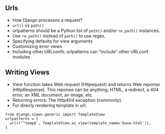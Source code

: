 Urls
----
* How Django processes a request?
* ```url()``` vs ```path()```
* urlpatterns should be a Python list of ```path()``` and/or ```re_path()``` instances.
* Use ```re_path()``` instead of ```path()``` to use regex.
* Specifying defaults for view arguments
* Customizing error views
* Including other URLconfs: urlpatterns can “include” other URLconf modules

Writing Views
-------------
* View function takes Web request (Httpequest) and returns Web reponse (HttpResponse). This reponse can be anything: HTML, a redirect, a 404 error, an XML document, an image, etc. 
* Returning errors: The Http404 exception (commonly)
* For direcly rendering template in url:
```
from django.views.generic import TemplateView
urlpatterns = [
  url(r'^temp$', TemplateView.as_view(template_name='base.html')),
]
```
  
